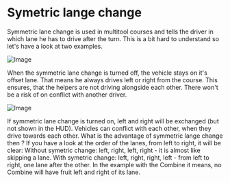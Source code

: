 # Symetric lange change


Symmetric lane change is used in multitool courses and tells the driver in which lane he has to drive after the turn.
This is a bit hard to understand so let's have a look at two examples.


![Image](images/regularchange_0_0_1020_765.png)


When the symmetric lane change is turned off, the vehicle stays on it's offset lane.
That means he always drives left or right from the course.
This ensures, that the helpers are not driving alongside each other.
There won't be a risk of on conflict with another driver.


![Image](images/symetricchange_0_0_1020_765.png)


If symmetric lane change is turned on, left and right will be exchanged (but not shown in the HUD).
Vehicles can conflict with each other, when they drive towards each other.
What is the advantage of symmetric lange change then ?
If you have a look at the order of the lanes, from left to right, it will be clear:
Without symetric change: left, right, left, right - it is almost like skipping a lane.
With symetric change: left, right, right, left - from left to right, one lane after the other.
In the example with the Combine it means, no Combine will have fruit left and right of its lane.



